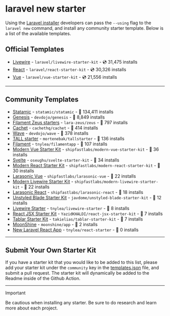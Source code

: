 # laravel new starter

Using the [Laravel installer](https://laravel.com/docs/installation#installing-php) developers can pass the `--using` flag to the `laravel new` command, and install any community starter template. Below is a list of the available templates.

## Official Templates

- [Livewire](https://github.com/laravel/livewire-starter-kit) - `laravel/livewire-starter-kit` - 💿 31,475 installs
- [React](https://github.com/laravel/react-starter-kit) - `laravel/react-starter-kit` - 💿 30,326 installs
- [Vue](https://github.com/laravel/vue-starter-kit) - `laravel/vue-starter-kit` - 💿 21,556 installs

---

## Community Templates

- [Statamic](https://github.com/statamic/statamic) - `statamic/statamic` - 💾 134,411 installs
- [Genesis](https://github.com/thedevdojo/genesis) - `devdojo/genesis` - 💾 8,849 installs
- [Filament Zeus starters](https://github.com/lara-zeus/zeus) - `lara-zeus/zeus` - 💾 797 installs
- [Cachet](https://github.com/cachethq/cachet) - `cachethq/cachet` - 💾 414 installs
- [Wave](https://github.com/thedevdojo/wave) - `devdojo/wave` - 💾 378 installs
- [TALL starter](https://github.com/mortenebak/tallstarter) - `mortenebak/tallstarter` - 💾 136 installs
- [Filament](https://github.com/tnylea/filamentapp) - `tnylea/filamentapp` - 💾 107 installs
- [Modern Vue Starter Kit](https://github.com/shipfastlabs/modern-vue-starter-kit) - `shipfastlabs/modern-vue-starter-kit` - 💾 36 installs
- [Svelte](https://github.com/oseughu/svelte-starter-kit) - `oseughu/svelte-starter-kit` - 💾 34 installs
- [Modern React Starter Kit](https://github.com/shipfastlabs/modern-react-starter-kit) - `shipfastlabs/modern-react-starter-kit` - 💾 30 installs
- [Larasonic Vue](https://github.com/shipfastlabs/larasonic-vue) - `shipfastlabs/larasonic-vue` - 💾 22 installs
- [Modern Livewire Starter Kit](https://github.com/shipfastlabs/modern-livewire-starter-kit) - `shipfastlabs/modern-livewire-starter-kit` - 💾 22 installs
- [Larasonic React](https://github.com/shipfastlabs/larasonic-react) - `shipfastlabs/larasonic-react` - 💾 18 installs
- [Unstyled Blade Starter Kit](https://github.com/javdome/unstyled-blade-starter-kit) - `javdome/unstyled-blade-starter-kit` - 💾 12 installs
- [Livewire Starter](https://github.com/tnylea/livewire-starter) - `tnylea/livewire-starter` - 💾 8 installs
- [React JSX Starter Kit](https://github.com/YazidKHALDI/react-jsx-starter-kit) - `YazidKHALDI/react-jsx-starter-kit` - 💾 7 installs
- [Tablar Starter Kit](https://github.com/takielias/tablar-starter-kit) - `takielias/tablar-starter-kit` - 💾 7 installs
- [MoonShine](https://github.com/moonshine-software/app) - `moonshine/app` - 💾 2 installs
- [New Laravel React App](https://github.com/tnylea/react-starter) - `tnylea/react-starter` - 💾 0 installs

---

## Submit Your Own Starter Kit

If you have a starter kit that you would like to be added to this list, please add your starter kit under the `community` key in the [templates.json](templates.json) file, and submit a pull request. The starter kit will dynamically be added to the Readme inside of the Github Action.

---

> [!IMPORTANT]
> Be cautious when installing any starter. Be sure to do research and learn more about each project.
